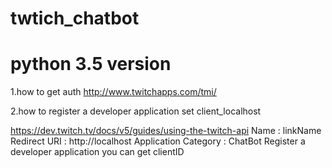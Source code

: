 # twtich_chatbot
# python 3.5 version
1.how to get auth
http://www.twitchapps.com/tmi/

2.how to register a developer application set client_localhost

https://dev.twitch.tv/docs/v5/guides/using-the-twitch-api
Name : linkName
Redirect URI : http://localhost
Application Category : ChatBot
Register a developer application
you can get clientID
